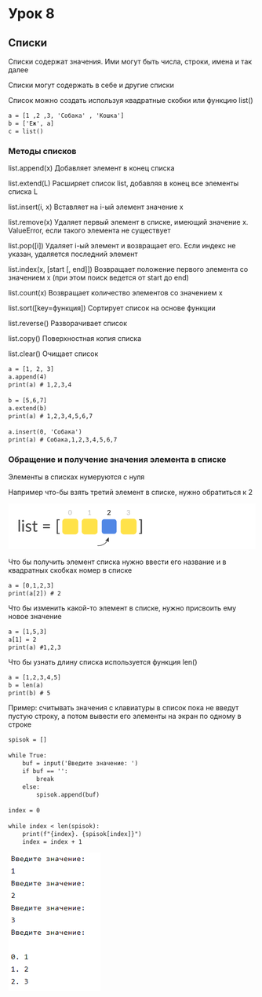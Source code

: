 # Урок 8
## Списки 

Списки содержат значения. Ими могут быть числа, строки, имена и так далее 

Списки могут содержать в себе и другие списки

Список можно создать используя квадратные скобки или функцию list()

    a = [1 ,2 ,3, 'Собака' , 'Кошка']
    b = ['Еж', a]
    c = list()



### Методы списков

list.append(x)	Добавляет элемент в конец списка

list.extend(L)	Расширяет список list, добавляя в конец все элементы списка L

list.insert(i, x)	Вставляет на i-ый элемент значение x

list.remove(x)	Удаляет первый элемент в списке, имеющий значение x. ValueError, если такого элемента не существует

list.pop([i])	Удаляет i-ый элемент и возвращает его. Если индекс не указан, удаляется последний элемент

list.index(x, [start [, end]])	Возвращает положение первого элемента со значением x (при этом поиск ведется от start до end)

list.count(x)	Возвращает количество элементов со значением x

list.sort([key=функция])	Сортирует список на основе функции

list.reverse()	Разворачивает список

list.copy()	Поверхностная копия списка

list.clear()	Очищает список

    a = [1, 2, 3]
    a.append(4)
    print(a) # 1,2,3,4

    b = [5,6,7]
    a.extend(b)
    print(a) # 1,2,3,4,5,6,7

    a.insert(0, 'Собака')
    print(a) # Собака,1,2,3,4,5,6,7

### Обращение и получение значения элемента в списке

Элементы в списках нумеруются с нуля

Например что-бы взять третий элемент в списке, нужно обратиться к 2

![Альтернативный текст](/Урок_8/list.svg)

Что бы получить элемент списка нужно ввести его название и в квадратных скобках номер в списке

    a = [0,1,2,3]
    print(a[2]) # 2

Что бы изменить какой-то элемент в списке, нужно присвоить ему новое значение

    a = [1,5,3]
    a[1] = 2
    print(a) #1,2,3

Что бы узнать длину списка используется функция len()

    a = [1,2,3,4,5]
    b = len(a)
    print(b) # 5

Пример: считывать значения с клавиатуры в список пока не введут пустую строку, а потом вывести его
 элементы на экран по одному в строке

    spisok = []

    while True:
        buf = input('Введите значение: ')
        if buf == '':
            break
        else:
            spisok.append(buf)

    index = 0

    while index < len(spisok):
        print(f"{index}. {spisok[index]}")
        index = index + 1


![Альтернативный текст](/Урок_8/spisok2.PNG)
        


